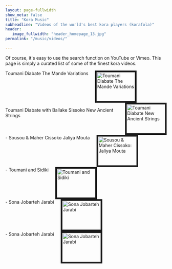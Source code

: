 ```yaml
---
layout: page-fullwidth
show_meta: false
title: "Kora Music"
subheadline: "Videos of the world's best kora players (korafola)"
header:
   image_fullwidth: "header_homepage_13.jpg"
permalink: "/music/videos/"

---
```

Of course, it's easy to use the search function on YouTube or Vimeo. This page is simply a curated list of some of the finest kora videos.

<div class="row">

  <div class="large-3 columns">
Toumani Diabate The Mande Variations
<a href="{{ site.url }}{{ site.baseurl }}/music/videos2/">
<img src="http://img.youtube.com/vi/9zfAYKyDhAA/0.jpg" 
alt="Toumani Diabate The Mande Variations" width="120" height="90" border="5" /></a>
 </div>
 <div class="large-3 columns">

Toumani Diabate with Ballake Sissoko New Ancient Strings

<a href="{{ site.url }}{{ site.baseurl }}/music/videos3/">
<img src="http://img.youtube.com/vi/Lx7hhA0Aits/0.jpg" 
alt="Toumani Diabate New Ancient Strings" width="120" height="90" border="5" /></a>
 </div>
 <div class="large-3 columns">
- Sousou & Maher Cissoko Jaliya Mouta

<a href="{{ site.url }}{{ site.baseurl }}/music/videos4/">
<img src="http://img.youtube.com/vi/NiXgWghf2mE/0.jpg" 
alt="Sousou & Maher Cissoko: Jaliya Mouta" width="120" height="90" border="5" /></a>
 </div>
</div>
<div class="row">
<div class="large-3 columns">
- Toumani and Sidiki 

<a href="{{ site.url }}{{ site.baseurl }}/music/videos5/">
<img src="http://img.youtube.com/vi/qPsvNN2iIrQ/0.jpg" 
alt="Toumani and Sidiki" width="120" height="90" border="5" /></a>
 </div>
 <div class="large-3 columns">
- Sona Jobarteh Jarabi

<a href="{{ site.url }}{{ site.baseurl }}/music/videos6/">
<img src="http://img.youtube.com/vi/oToZfPGMMBY/0.jpg" 
alt="Sona Jobarteh Jarabi" width="120" height="90" border="5" /></a>
 </div>
 <div class="large-3 columns">
- Sona Jobarteh Jarabi

<a href="{{ site.url }}{{ site.baseurl }}/music/videos6/">
<img src="http://img.youtube.com/vi/oToZfPGMMBY/0.jpg" 
alt="Sona Jobarteh Jarabi" width="120" height="90" border="5" /></a>
 </div> 
 
 </div>
